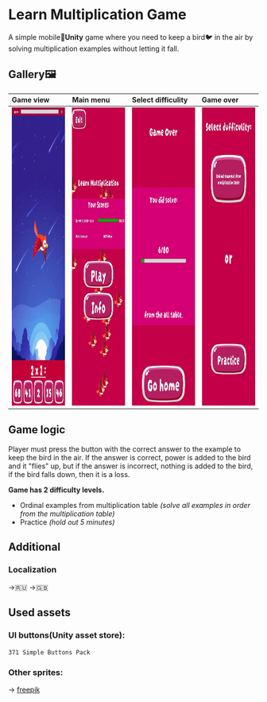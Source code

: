 # Learn Multiplication Game

A simple mobile📱**Unity** game where you need to keep a bird🐦 in the air by solving multiplication examples without letting it fall.

## Gallery🖼️

| Game view | Main menu | Select difficulity | Game over |
|:----------|:----------|:-------------------|:----------|
|  <img width="300" height="600" src=".github/demo.gif">   | <img width="300" height="600" src=".github/demo3.jpg">  | <img width="300" height="600" src=".github/demo2.jpg">   | <img width="300" height="600" src=".github/demo1.jpg">  |

## Game logic

Player must press the button with the correct answer to the example to keep the bird in the air. If the answer is correct, power is added to the bird and it "flies" up, but if the answer is incorrect, nothing is added to the bird, if the bird falls down, then it is a loss.

**Game has 2 difficulty levels.**

* Ordinal examples from multiplication table *(solve all examples in order from the multiplication table)*
* Practice *(hold out 5 minutes)*

## Additional

### Localization

->🇷🇺
->🇬🇧

## Used assets

### **UI** buttons(**Unity** asset store):

    371 Simple Buttons Pack

### Other sprites:

  -> <a href="https://www.freepik.com">freepik</a>

